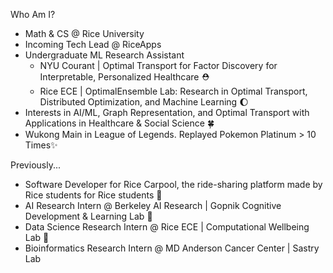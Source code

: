 <!--
**KataTech/KataTech** is a ✨ _special_ ✨ repository because its `README.md` (this file) appears on your GitHub profile.

Here are some ideas to get you started:

- 🔭 I’m currently working on ...
- 🌱 I’m currently learning ...
- 👯 I’m looking to collaborate on ...
- 🤔 I’m looking for help with ...
- 💬 Ask me about ...
- 📫 How to reach me: ...
- 😄 Pronouns: ...
- ⚡ Fun fact: ...
-->

Who Am I?
* Math & CS @ Rice University
* Incoming Tech Lead @ RiceApps
* Undergraduate ML Research Assistant 
  * NYU Courant | Optimal Transport for Factor Discovery for Interpretable, Personalized Healthcare ⛑️
  * Rice ECE | OptimalEnsemble Lab: Research in Optimal Transport, Distributed Optimization, and Machine Learning 🌔
* Interests in AI/ML, Graph Representation, and Optimal Transport with Applications in Healthcare & Social Science 🍀
* Wukong Main in League of Legends. Replayed Pokemon Platinum > 10 Times✨

Previously... 
  * Software Developer for Rice Carpool, the ride-sharing platform made by Rice students for Rice students 🚙
  * AI Research Intern @ Berkeley AI Research | Gopnik Cognitive Development & Learning Lab 🌹
  * Data Science Research Intern @ Rice ECE | Computational Wellbeing Lab 🔮
  * Bioinformatics Research Intern @ MD Anderson Cancer Center | Sastry Lab
